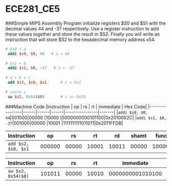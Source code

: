ECE281_CE5
==========
###Simple MIPS Assembly Program
initialize registers $S0 and $S1 with the decimal values 44 and -37 respectively. Use a register instruction to add these values together and store the result in $S2. Finally you will write an instruction that will store $S2 to the hexadecimal memory address x54.

```MIPS
# $s0 = a
 addi $s0, $0, 44   # a = 44
 
# $s1 = b
 addi $s1, $0, -37   # a = -37
 
# a + b = c
 add $s2, $s0, $s1      # c = $s2
 
# store c
 sw $s2, 0x54($0)       # c => 0x54
```

###Machine Code
|Instruction     |  op  |  rs  |  rt  |  immediate |   Hex Code|
|----------------|------|------|------|----------------|-------|
|```addi $s0, $0, 44```|001000|00000 |10000 |0000000000101100|0x2010002C|
|```addi $s1, $0, -37```|001000|00000 |10001 |1111111111011011|0x2011FFDB|

|Instruction      |  op  |  rs  |  rt  |  rd  | shamt| funct|Hex Code|
|-----------------|------|------|------|------|------|------|----------|
|```add $s2, $s0, $s1```|000000|00000 |10001 |10011 |00000 |100000 |0x02119020|

|Instruction     |op    |  rs  |  rt  |   immediate    | Hex Code|
|----------------|------|------|------|----------------|--------|
|```sw $s2, 0x54($0)```|101011|00000 |10010 |0000000001010100|0xAC120054|

